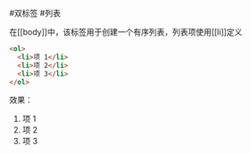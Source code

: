 #双标签 #列表

在[[body]]中，该标签用于创建一个有序列表，列表项使用[[li]]定义

```HTML
<ol>
  <li>项 1</li>
  <li>项 2</li>
  <li>项 3</li>
</ol>
```



效果：
<ol>
  <li>项 1</li>
  <li>项 2</li>
  <li>项 3</li>
</ol>
